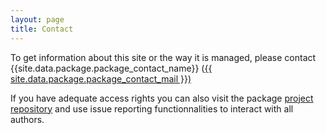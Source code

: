 ```yaml
---
layout: page
title: Contact
---
```


To get information about this site or the way it is managed, please contact {{site.data.package.package_contact_name}} (<a href="mailto:{{ site.data.package.package_contact_mail }}">{{ site.data.package.package_contact_mail }})</a>

If you have adequate access rights you can also visit the package [project repository]({{site.data.package.package_git_project}}) and use issue reporting functionnalities to interact with all authors.

<br>
<br>
<br>
<br>
<br>
<br>
<br>
<br>
<br>
<br>
<br>
<br>
<br>
<br>
